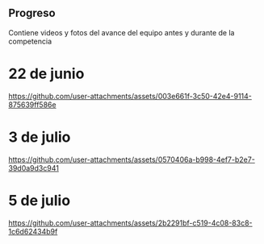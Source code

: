 ## Progreso

Contiene videos y fotos del avance del equipo antes y durante de la competencia 

# 22 de junio
https://github.com/user-attachments/assets/003e661f-3c50-42e4-9114-875639ff586e
# 3 de julio
https://github.com/user-attachments/assets/0570406a-b998-4ef7-b2e7-39d0a9d3c941
# 5 de julio
https://github.com/user-attachments/assets/2b2291bf-c519-4c08-83c8-1c6d62434b9f

